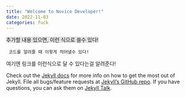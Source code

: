 ```yaml
---
title: "Welcome to Novice Developer!"
date: 2022-11-03 
categories: fuck
---
```

<span style="background-color: #e1e1e1">추가할 내용 있으면, 이런 식으로 쓸수 있다!</span>  

​```
코드를 알려줄 때
이렇게 적어낼수 있다!
​```

여기엔 링크를 이런식으로 달 수 있다는걸 알려준다!

Check out the [Jekyll docs][jekyll-docs] for more info on how to get the most out of Jekyll. File all bugs/feature requests at [Jekyll’s GitHub repo][jekyll-gh]. If you have questions, you can ask them on [Jekyll Talk][jekyll-talk].

[jekyll-docs]: https://jekyllrb.com/docs/home
[jekyll-gh]:   https://github.com/jekyll/jekyll
[jekyll-talk]: https://talk.jekyllrb.com/


